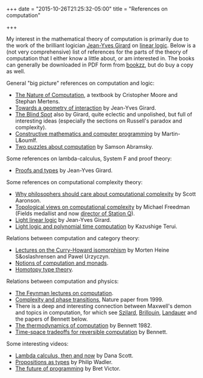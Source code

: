 +++
date = "2015-10-26T21:25:32-05:00"
title = "References on computation"

+++

My interest in the mathematical theory of computation is primarily due to the work of the brilliant logician [Jean-Yves Girard](https://en.wikipedia.org/wiki/Jean-Yves_Girard) on [linear logic](http://plato.stanford.edu/entries/logic-linear/). Below is a (not very comprehensive) list of references for the parts of the theory of computation that I either know a little about, or am interested in. The books can generally be downloaded in PDF form from [bookzz](bookzz.org), but do buy a copy as well.

General "big picture" references on computation and logic:

*  [The Nature of Computation](https://global.oup.com/academic/product/the-nature-of-computation-9780199233212?cc=us&lang=en&), a textbook by Cristopher Moore and Stephan Mertens.
*  [Towards a geometry of interaction](https://jb55.com/linear/pdf/Towards%20a%20geometry%20of%20interaction.pdf) by Jean-Yves Girard.
*  [The Blind Spot](http://iml.univ-mrs.fr/~girard/coursang/coursang.html) also by Girard, quite eclectic and unpolished, but full of interesting ideas (especially the sections on Russell's paradox and complexity).
*  [Constructive mathematics and computer programming](http://www.cs.tufts.edu/~nr/cs257/archive/per-martin-lof/constructive-math.pdf) by Martin-L&oumlf.
*  [Two puzzles about computation](http://arxiv.org/abs/1403.4880) by Samson Abramsky.

Some references on lambda-calculus, System F and proof theory:

*  [Proofs and types](http://www.paultaylor.eu/stable/prot.pdf) by Jean-Yves Girard.

Some references on computational complexity theory:

*  [Why philosophers should care about computational complexity](http://www.scottaaronson.com/papers/philos.pdf) by Scott Aaronson.
*  [Topological views on computational complexity](http://stationq.cnsi.ucsb.edu/~freedman/Publications/67.pdf) by Michael Freedman (Fields medallist and now [director of Station Q](http://research.microsoft.com/en-us/press/mfreedman.aspx)).
*  [Light linear logic](http://iml.univ-mrs.fr/~girard/LLL.pdf.gz) by Jean-Yves Girard.
*  [Light logic and polynomial time computation](http://www.kurims.kyoto-u.ac.jp/~terui/phd.pdf) by Kazushige Terui.

Relations between computation and category theory:

*  [Lectures on the Curry-Howard isomorphism](https://www.elsevier.com/books/lectures-on-the-curry-howard-isomorphism/srensen/978-0-444-52077-7) by Morten Heine S&oslashrensen and Pawel Urzyczyn.
*  [Notions of computation and monads](https://core.ac.uk/download/files/145/21173011.pdf).
*  [Homotopy type theory](http://homotopytypetheory.org/).

Relations between computation and physics:

*  [The Feynman lectures on computation](http://www.amazon.com/Feynman-Lectures-On-Computation-Richard/dp/0738202967).
*  [Complexity and phase transitions](http://www.cs.cornell.edu/selman/papers/pdf/99.nature.phase.pdf), Nature paper from 1999.
*  There is a deep and interesting connection between Maxwell's demon and topics in computation, for which see [Szilard](https://www.weizmann.ac.il/complex/tlusty/courses/InfoInBio/Papers/Szilard1929.pdf), [Brillouin](http://adsabs.harvard.edu/abs/1961AmJPh..29..318B), [Landauer](http://worrydream.com/refs/Landauer%20-%20Irreversibility%20and%20Heat%20Generation%20in%20the%20Computing%20Process.pdf) and the papers of Bennett below.
*  [The thermodynamics of computation](http://www.pitt.edu/~jdnorton/lectures/Rotman_Summer_School_2013/thermo_computing_docs/Bennett_1982.pdf) by Bennett 1982.
*  [Time-space tradeoffs for reversible computation](http://citeseerx.ist.psu.edu/viewdoc/download?doi=10.1.1.364.3669&rep=rep1&type=pdf) by Bennett.

Some interesting videos:

*  [Lambda calculus, then and now](https://www.youtube.com/watch?v=7cPtCpyBPNI) by Dana Scott.
*  [Propositions as types](https://www.youtube.com/watch?v=IOiZatlZtGU) by Philip Wadler.
*  [The future of programming](https://www.youtube.com/watch?v=8pTEmbeENF4) by Bret Victor.